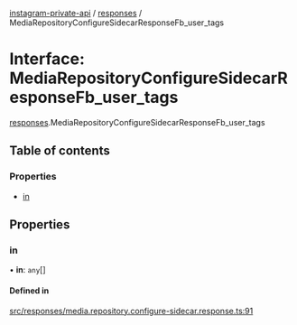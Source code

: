 [instagram-private-api](../../README.md) / [responses](../../modules/responses.md) / MediaRepositoryConfigureSidecarResponseFb_user_tags

# Interface: MediaRepositoryConfigureSidecarResponseFb\_user\_tags

[responses](../../modules/responses.md).MediaRepositoryConfigureSidecarResponseFb_user_tags

## Table of contents

### Properties

- [in](MediaRepositoryConfigureSidecarResponseFb_user_tags.md#in)

## Properties

### in

• **in**: `any`[]

#### Defined in

[src/responses/media.repository.configure-sidecar.response.ts:91](https://github.com/Nerixyz/instagram-private-api/blob/b3351b9/src/responses/media.repository.configure-sidecar.response.ts#L91)
